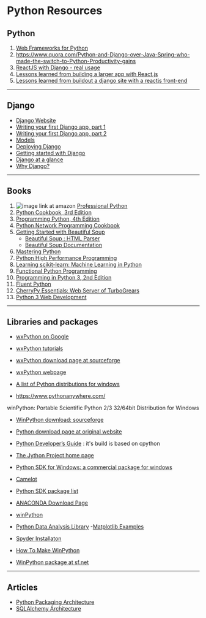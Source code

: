 
# Python Resources #

## Python ##

1. [Web Frameworks for Python](https://wiki.python.org/moin/WebFrameworks)
2. https://www.quora.com/Python-and-Django-over-Java-Spring-who-made-the-switch-to-Python-Productivity-gains
3. [ReactJS with Django - real usage](http://stackoverflow.com/questions/28610372/reactjs-with-django-real-usage)
4. [Lessons learned from building a larger app with React.js](https://gijs.github.io/2015/08/26/lessons-learned-from-building-a-larger-app-with-react-dot-js.html)
5. [Lessons learned from buildout a django site with a reactjs front-end](http://reinout.vanrees.org/weblog/2015/08/31/django-site-with-javascript-frontend.html)

----------

## Django ##

- [Django Website](https://www.djangoproject.com/)
- [Writing your first Django app, part 1](https://docs.djangoproject.com/en/1.9/intro/tutorial01/)
- [Writing your first Django app, part 2](https://docs.djangoproject.com/en/1.9/intro/tutorial02/)
- [Models](https://docs.djangoproject.com/en/1.9/topics/db/models/)
- [Deploying Django](https://docs.djangoproject.com/en/1.9/howto/deployment/)
- [Getting started with Django](https://www.djangoproject.com/start/)
- [Django at a glance](https://docs.djangoproject.com/en/1.9/intro/overview/)
- [Why Django?](https://www.djangoproject.com/start/overview/)

----------

## Books ##
1. ![image link at amazon]() [Professional Python]()
2. [Python Cookbook, 3rd Edition]()
3. [Programming Python, 4th Edition]()
4. [Python Network Programming Cookbook]()
5. [Getting Started with Beautiful Soup]()
	- [Beautiful Soup : HTML Parser](https://www.crummy.com/software/BeautifulSoup/)
	- [Beautiful Soup Documentation](https://www.crummy.com/software/BeautifulSoup/bs4/doc/)
6. [Mastering Python]()
7. [Python High Performance Programming]()
8. [Learning scikit-learn: Machine Learning in Python]()
9. [Functional Python Programming]()
10. [Programming in Python 3, 2nd Edition]()
11. [Fluent Python]()
12. [CherryPy Essentials: Web Server of TurboGrears]()
13. [Python 3 Web Development]()

----------

## Libraries and packages ##

- [wxPython on Google](https://www.google.com/webhp?sourceid=chrome-instant&ion=1&espv=2&ie=UTF-8#q=wxpython)
- [wxPython tutorials](http://zetcode.com/wxpython/)
- [wxPython download page at sourceforge](https://sourceforge.net/projects/wxpython/)
- [wxPython webpage](https://www.wxpython.org/)

- [A list of Python distributions for windows](http://portablepython.com/)
- https://www.pythonanywhere.com/

winPython: Portable Scientific Python 2/3 32/64bit Distribution for Windows
- [WinPython download: sourceforge](https://sourceforge.net/projects/winpython/)
- [Python download page at original website](https://www.python.org/downloads/windows/)

- [Python Developer’s Guide](https://docs.python.org/devguide/)  : it's build is based on cpython
- [The Jython Project home page](http://www.jython.org/)

- [Python SDK for Windows: a commercial package for windows](http://www.conceptive.be/python-sdk.html)
- [Camelot](http://downloads.conceptive.be/downloads/camelot/doc/sphinx/build/tutorial/videostore.html)
- [Python SDK package list](http://www.conceptive.be/packages.html)

- [ANACONDA Download Page](https://www.continuum.io/downloads)

- [winPython](https://winpython.github.io/)

- [Python Data Analysis Library](http://pandas.pydata.org/)
 -[Matplotlib Examples](http://matplotlib.org/examples/index.html)
 
 - [Spyder Installaton](https://pythonhosted.org/spyder/installation.html#installing-on-linux)
 - [How To Make WinPython](https://github.com/winpython/winpython/wiki/How-To-Make-WinPython)
 - [WinPython package at sf.net](https://sourceforge.net/projects/winpython/files/WinPython_3.5/3.5.1.3/)

----------

## Articles ##
- [Python Packaging Architecture](http://www.aosabook.org/en/packaging.html)
- [SQLAlchemy Architecture](http://www.aosabook.org/en/sqlalchemy.html)

